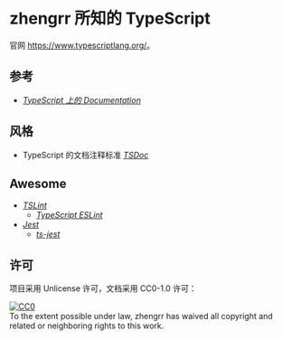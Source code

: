 # zhengrr 所知的 TypeScript

官网 <https://www.typescriptlang.org/>。

## 参考

*   [*TypeScript 上的 Documentation*](https://typescriptlang.org/docs/home.html)

## 风格

*   TypeScript 的文档注释标准 [*TSDoc*](https://github.com/Microsoft/tsdoc)

## Awesome

*   [*TSLint*](https://palantir.github.io/tslint/)
    *   [*TypeScript ESLint*](https://github.com/typescript-eslint/typescript-eslint)
*   [*Jest*](https://jestjs.io/)
    *   [*ts-jest*](https://kulshekhar.github.io/ts-jest/)

## 许可

项目采用 Unlicense 许可，文档采用 CC0-1.0 许可：

<p xmlns:dct="https://purl.org/dc/terms/">
  <a rel="license"
     href="https://creativecommons.org/publicdomain/zero/1.0/">
    <img src="https://licensebuttons.net/p/zero/1.0/88x31.png" style="border-style: none;" alt="CC0" />
  </a>
  <br />
  To the extent possible under law,
  <span resource="[_:publisher]" rel="dct:publisher">
    <span property="dct:title">zhengrr</span></span>
  has waived all copyright and related or neighboring rights to this work.
</p>
